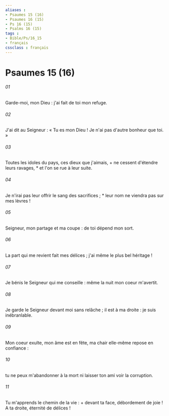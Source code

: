 ```yaml
---
aliases : 
- Psaumes 15 (16)
- Psaumes 16 (15)
- Ps 16 (15)
- Psalms 16 (15)
tags : 
- Bible/Ps/16_15
- français
cssclass : français
---
```


# Psaumes 15 (16)

###### 01
Garde-moi, mon Dieu : j'ai fait de toi mon refuge.
###### 02
J'ai dit au Seigneur : « Tu es mon Dieu ! Je n'ai pas d'autre bonheur que toi. »
###### 03
Toutes les idoles du pays, ces dieux que j'aimais, + ne cessent d'étendre leurs ravages, * et l'on se rue à leur suite.
###### 04
Je n'irai pas leur offrir le sang des sacrifices ; * leur nom ne viendra pas sur mes lèvres !
###### 05
Seigneur, mon partage et ma coupe : de toi dépend mon sort.
###### 06
La part qui me revient fait mes délices ; j'ai même le plus bel héritage !
###### 07
Je bénis le Seigneur qui me conseille : même la nuit mon coeur m'avertit.
###### 08
Je garde le Seigneur devant moi sans relâche ; il est à ma droite : je suis inébranlable.
###### 09
Mon coeur exulte, mon âme est en fête, ma chair elle-même repose en confiance :
###### 10
tu ne peux m'abandonner à la mort ni laisser ton ami voir la corruption.
###### 11
Tu m'apprends le chemin de la vie : + devant ta face, débordement de joie ! A ta droite, éternité de délices !
